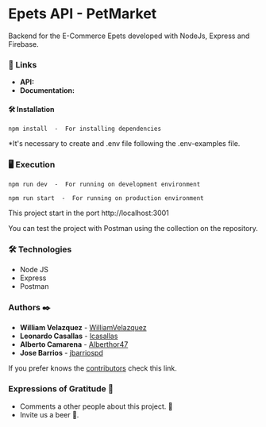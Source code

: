 # Epets API - PetMarket

Backend for the E-Commerce Epets developed with NodeJs, Express and Firebase.

### 🚀 Links

 * **API:** 
 * **Documentation:** 

#### 🛠 Installation
```
npm install  -  For installing dependencies
```

*It's necessary to create and .env file following the .env-examples file.

### 🖥 Execution

```
npm run dev  -  For running on development environment

npm run start  -  For running on production environment
```

This project start in the port http://localhost:3001

You can test the project with Postman using the collection on the repository.

### 🛠️ Technologies

  * Node JS
  * Express
  * Postman

### Authors ✒️

* **William Velazquez** - [WilliamVelazquez](https://github.com/WilliamVelazquez)
* **Leonardo Casallas** - [lcasallas](https://github.com/lcasallas)
* **Alberto Camarena** - [Alberthor47](https://github.com/Alberthor47)
* **Jose Barrios** - [jbarriospd](https://github.com/jbarriospd)

If you prefer knows the [contributors](https://github.com/WilliamVelazquez/epets-api/pulse/monthly) check this link.

### Expressions of Gratitude 🎁

* Comments a other people about this project. 📢
* Invite us a beer 🍺.
